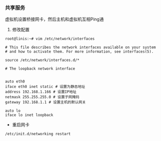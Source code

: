 ### 共享服务

虚拟机设置桥接网卡，然后主机和虚拟机互相Ping通



1. 修改配置

```shell
root@linis:~# vim /etc/network/interfaces

# This file describes the network interfaces available on your system
# and how to activate them. For more information, see interfaces(5).

source /etc/network/interfaces.d/*

# The loopback network interface


auto eth0
iface eth0 inet static # 设置为静态地址
address 192.168.1.166 # 设置IP地址
netmask 255.255.255.0 # 设置子网掩码
gateway 192.168.1.1 # 设置主机的默认网关

auto lo
iface lo inet loopback
```

- 重启网卡

`/etc/init.d/networking restart`

